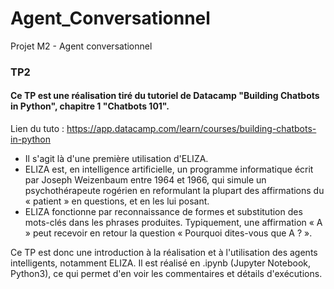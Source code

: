 # Agent_Conversationnel
Projet M2 - Agent conversationnel 
### TP2
#### Ce TP est une réalisation tiré du tutoriel de Datacamp "Building Chatbots in Python", chapitre 1 "Chatbots 101".
Lien du tuto : https://app.datacamp.com/learn/courses/building-chatbots-in-python 

* Il s'agit là d'une première utilisation d'ELIZA. 
* ELIZA est, en intelligence artificielle, un programme informatique écrit par Joseph Weizenbaum entre 1964 et 1966, qui simule un psychothérapeute rogérien en reformulant la plupart des affirmations du « patient » en questions, et en les lui posant.
* ELIZA fonctionne par reconnaissance de formes et substitution des mots-clés dans les phrases produites. Typiquement, une affirmation « A » peut recevoir en retour la question « Pourquoi dites-vous que A ? ».

Ce TP est donc une introduction à la réalisation et à l'utilisation des agents intelligents, notamment ELIZA.
Il est réalisé en .ipynb (Jupyter Notebook, Python3), ce qui permet d'en voir les commentaires et détails d'exécutions. 
